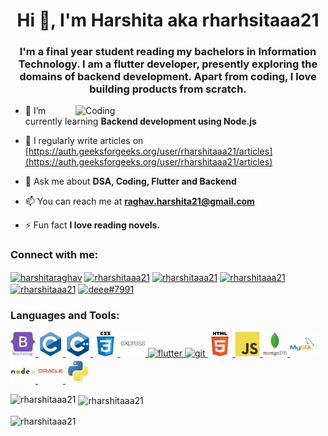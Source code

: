 
<h1 align="center">Hi 👋, I'm Harshita aka rharhsitaaa21</h1>
<h3 align="center">I'm a final year student reading my bachelors in Information Technology. I am a flutter developer, presently exploring the domains of backend development. Apart from coding, I love building products from scratch.</h3>
<img align="right" alt="Coding" width="400" src="https://c.tenor.com/PP9v7VIs6R4AAAAd/scaler-create-impact.gif">

- 🌱 I’m currently learning **Backend development using Node.js**

- 📝 I regularly write articles on [https://auth.geeksforgeeks.org/user/rharshitaaa21/articles](https://auth.geeksforgeeks.org/user/rharshitaaa21/articles)

- 💬 Ask me about **DSA, Coding, Flutter and Backend**

- 📫 You can reach me at **raghav.harshita21@gmail.com**

- ⚡ Fun fact **I love reading novels.**

<h3 align="left">Connect with me:</h3>
<p align="left">
<a href="https://www.codechef.com/users/harshitaraghav" target="blank"><img align="center" src="https://cdn.jsdelivr.net/npm/simple-icons@3.1.0/icons/codechef.svg" alt="harshitaraghav" height="30" width="40" /></a>
<a href="https://www.hackerrank.com/rharshitaaa21" target="blank"><img align="center" src="https://raw.githubusercontent.com/rahuldkjain/github-profile-readme-generator/master/src/images/icons/Social/hackerrank.svg" alt="rharshitaaa21" height="30" width="40" /></a>
<a href="https://codeforces.com/profile/rharshitaaa21" target="blank"><img align="center" src="https://raw.githubusercontent.com/rahuldkjain/github-profile-readme-generator/master/src/images/icons/Social/codeforces.svg" alt="rharshitaaa21" height="30" width="40" /></a>
<a href="https://www.leetcode.com/rharshitaaa21" target="blank"><img align="center" src="https://raw.githubusercontent.com/rahuldkjain/github-profile-readme-generator/master/src/images/icons/Social/leet-code.svg" alt="rharshitaaa21" height="30" width="40" /></a>
<a href="https://auth.geeksforgeeks.org/user/rharshitaaa21" target="blank"><img align="center" src="https://raw.githubusercontent.com/rahuldkjain/github-profile-readme-generator/master/src/images/icons/Social/geeks-for-geeks.svg" alt="rharshitaaa21" height="30" width="40" /></a>
<a href="https://discord.gg/deee#7991" target="blank"><img align="center" src="https://raw.githubusercontent.com/rahuldkjain/github-profile-readme-generator/master/src/images/icons/Social/discord.svg" alt="deee#7991" height="30" width="40" /></a>
</p>

<h3 align="left">Languages and Tools:</h3>
<p align="left"> <a href="https://getbootstrap.com" target="_blank" rel="noreferrer"> <img src="https://raw.githubusercontent.com/devicons/devicon/master/icons/bootstrap/bootstrap-plain-wordmark.svg" alt="bootstrap" width="40" height="40"/> </a> <a href="https://www.cprogramming.com/" target="_blank" rel="noreferrer"> <img src="https://raw.githubusercontent.com/devicons/devicon/master/icons/c/c-original.svg" alt="c" width="40" height="40"/> </a> <a href="https://www.w3schools.com/cpp/" target="_blank" rel="noreferrer"> <img src="https://raw.githubusercontent.com/devicons/devicon/master/icons/cplusplus/cplusplus-original.svg" alt="cplusplus" width="40" height="40"/> </a> <a href="https://www.w3schools.com/css/" target="_blank" rel="noreferrer"> <img src="https://raw.githubusercontent.com/devicons/devicon/master/icons/css3/css3-original-wordmark.svg" alt="css3" width="40" height="40"/> </a> <a href="https://expressjs.com" target="_blank" rel="noreferrer"> <img src="https://raw.githubusercontent.com/devicons/devicon/master/icons/express/express-original-wordmark.svg" alt="express" width="40" height="40"/> </a> <a href="https://flutter.dev" target="_blank" rel="noreferrer"> <img src="https://www.vectorlogo.zone/logos/flutterio/flutterio-icon.svg" alt="flutter" width="40" height="40"/> </a> <a href="https://git-scm.com/" target="_blank" rel="noreferrer"> <img src="https://www.vectorlogo.zone/logos/git-scm/git-scm-icon.svg" alt="git" width="40" height="40"/> </a> <a href="https://www.w3.org/html/" target="_blank" rel="noreferrer"> <img src="https://raw.githubusercontent.com/devicons/devicon/master/icons/html5/html5-original-wordmark.svg" alt="html5" width="40" height="40"/> </a> <a href="https://developer.mozilla.org/en-US/docs/Web/JavaScript" target="_blank" rel="noreferrer"> <img src="https://raw.githubusercontent.com/devicons/devicon/master/icons/javascript/javascript-original.svg" alt="javascript" width="40" height="40"/> </a> <a href="https://www.mongodb.com/" target="_blank" rel="noreferrer"> <img src="https://raw.githubusercontent.com/devicons/devicon/master/icons/mongodb/mongodb-original-wordmark.svg" alt="mongodb" width="40" height="40"/> </a> <a href="https://www.mysql.com/" target="_blank" rel="noreferrer"> <img src="https://raw.githubusercontent.com/devicons/devicon/master/icons/mysql/mysql-original-wordmark.svg" alt="mysql" width="40" height="40"/> </a> <a href="https://nodejs.org" target="_blank" rel="noreferrer"> <img src="https://raw.githubusercontent.com/devicons/devicon/master/icons/nodejs/nodejs-original-wordmark.svg" alt="nodejs" width="40" height="40"/> </a> <a href="https://www.oracle.com/" target="_blank" rel="noreferrer"> <img src="https://raw.githubusercontent.com/devicons/devicon/master/icons/oracle/oracle-original.svg" alt="oracle" width="40" height="40"/> </a> <a href="https://www.python.org" target="_blank" rel="noreferrer"> <img src="https://raw.githubusercontent.com/devicons/devicon/master/icons/python/python-original.svg" alt="python" width="40" height="40"/> </a> </p>

<p><img align="left" src="https://github-readme-stats.vercel.app/api/top-langs?username=rharshitaaa21&show_icons=true&locale=en&layout=compact" alt="rharshitaaa21" /></p>

<p>&nbsp;<img align="center" src="https://github-readme-stats.vercel.app/api?username=rharshitaaa21&show_icons=true&locale=en" alt="rharshitaaa21" /></p>

<p><img align="center" src="https://github-readme-streak-stats.herokuapp.com/?user=rharshitaaa21&" alt="rharshitaaa21" /></p>
